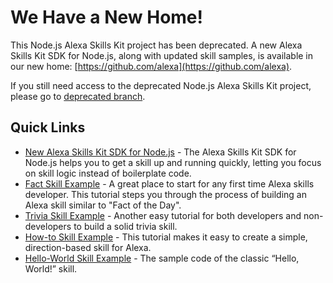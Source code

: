 # We Have a New Home!

This Node.js Alexa Skills Kit project has been deprecated. A new Alexa Skills Kit SDK for Node.js, along with updated skill samples, is available in our new home: [https://github.com/alexa](https://github.com/alexa).

If you still need access to the deprecated Node.js Alexa Skills Kit project, please go to [deprecated branch](https://github.com/amzn/alexa-skills-kit-js/tree/deprecated).

## Quick Links
- [New Alexa Skills Kit SDK for Node.js](https://github.com/alexa/alexa-skills-kit-sdk-for-nodejs) - The Alexa Skills Kit SDK for Node.js helps you to get a skill up and running quickly, letting you focus on skill logic instead of boilerplate code.
- [Fact Skill Example](https://github.com/alexa/skill-sample-nodejs-fact) - A great place to start for any first time Alexa skills developer. This tutorial steps you through the process of building an Alexa skill similar to "Fact of the Day".
- [Trivia Skill Example](https://github.com/alexa/skill-sample-nodejs-trivia) - Another easy tutorial for both developers and non-developers to build a solid trivia skill.
- [How-to Skill Example](https://github.com/alexa/skill-sample-nodejs-howto) - This tutorial makes it easy to create a simple, direction-based skill for Alexa.
- [Hello-World Skill Example](https://github.com/alexa/skill-sample-nodejs-hello-world) - The sample code of the classic “Hello, World!” skill.
